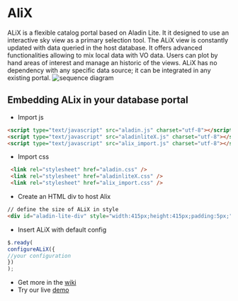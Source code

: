 # AliX

ALiX is a flexible catalog portal based on Aladin Lite. It it designed to use an interactive sky view as a primary selection tool. The ALiX view is constantly updated with data queried in the host database. It offers advanced functionalities allowing to mix local data with VO data. Users can plot by hand areas of interest and manage an historic of the views.  ALiX has no dependency with any specific data source; it can be integrated in any existing portal. 
![sequence diagram](https://github.com/lmichel/alix/wiki/Capture%20du%202018-12-18%2016-54-42.png)
## Embedding ALix in your database portal
* Import js
```html
<script type="text/javascript" src="aladin.js" charset="utf-8"></script>
<script type="text/javascript" src="aladinliteX.js" charset="utf-8"></script>
<script type="text/javascript" src="alix_import.js" charset="utf-8"></script>
```

* Import css
```html
 <link rel="stylesheet" href="aladin.css" />
 <link rel="stylesheet" href="aladinliteX.css" />
 <link rel="stylesheet" href="alix_import.css" />
```

* Create an HTML div to host Alix
```html
// define the size of ALiX in style
<div id="aladin-lite-div" style="width:415px;height:415px;padding:5px;"></div>
```
* Insert ALiX with default config
```javascript
$.ready(
configureALiX({
//your configuration 
})
);
```

* Get more in the [wiki](https://github.com/lmichel/alix/wiki)
* Try our live [demo](http://saada.unistra.fr/alix) 
